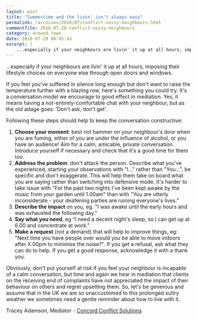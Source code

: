 ```yaml
---
layout: post
title: "Summertime and the livin' isn't always easy"
permalink: /archives/2018/07/conflict-noisy-neighbours.html
commentfile: 2018-07-28-conflict-noisy-neighbours
category: around_town
date: 2018-07-28 06:45:43
excerpt: |
    ...especially if your neighbours are livin' it up at all hours, imposing their lifestyle choices on everyone else through open doors and windows.
---
```


...especially if your neighbours are livin' it up at all hours, imposing their lifestyle choices on everyone else through open doors and windows.

If you feel you've suffered in silence long enough but don't want to raise the temperature further with a blazing row, here's something you could try.  It's a conversation model we encourage to good effect in mediation. Yes, it means having a not-entirely-comfortable chat with your neighbour, but as the old adage goes: 'Don't ask, don't get'.

Following these steps should help to keep the conversation constructive:

1. **Choose your moment**: best not hammer on your neighbour's door when you are fuming, either of you are under the influence of alcohol, or you have an audience! Aim for a calm, amicable, private conversation. Introduce yourself if necessary and check that it's a good time for them too.
2. **Address the problem**: don't attack the person. Describe what you've experienced, starting your observations with "I..." rather than "You...", be specific and don't exaggerate. This will help them take on board what you are saying rather than switching into defensive mode.  It's harder to take issue with "For the past two nights I've been kept awake by the music from your garden until 1.00am" than with "You are utterly inconsiderate - your deafening parties are ruining everyone's lives."
3. **Describe the impact** on you, eg. "I was awake until the early hours and was exhausted the following day."
4. **Say what you need**, eg "I need a decent night's sleep, so I can get up at 6.00 and concentrate at work."
5. **Make a request** (not a demand) that will help to improve things, eg: "Next time you have people over would you be able to move indoors after X.00pm to minimise the noise?". If you get a refusal, ask what they can do to help. If you get a good response, acknowledge it with a thank you.

Obviously, don't put yourself at risk if you feel your neighbour is incapable of a calm conversation, but time and again we hear in mediation that clients on the receiving end of complaints have not appreciated the impact of their behaviour on others and regret upsetting them. So, let's be generous and assume that in the UK we are so unaccustomed to this prolonged sultry weather we sometimes need a gentle reminder about how to live with it.

Tracey Adamson, Mediator - [Concord Conflict Solutions](http://www.concordconflictsolutions.co.uk)

